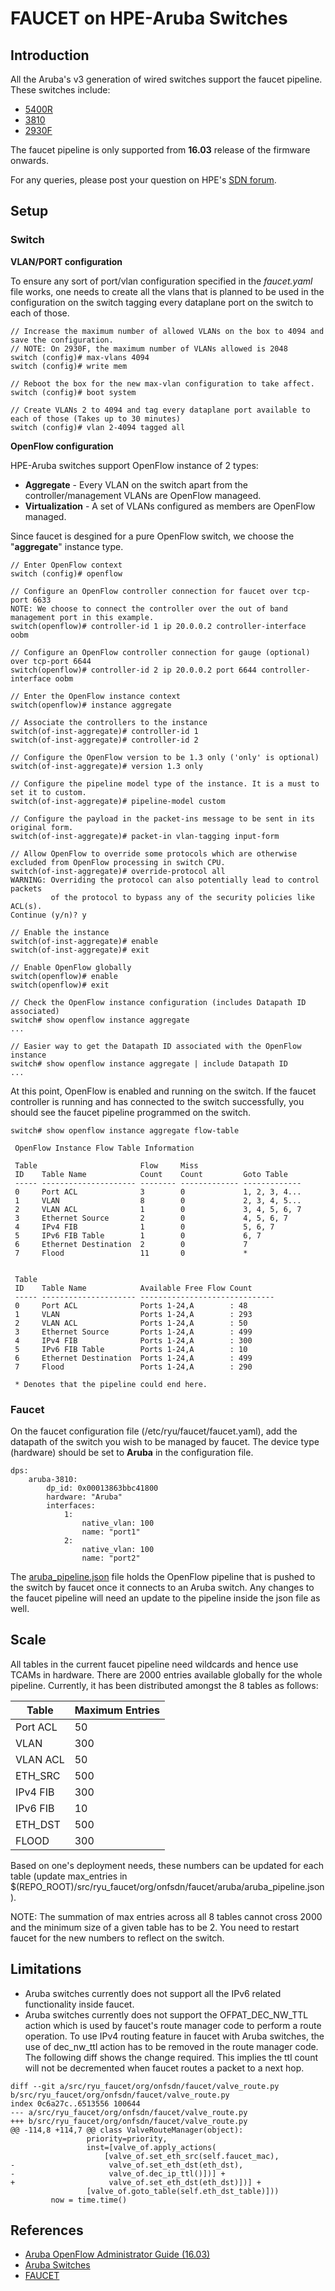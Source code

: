 # FAUCET on HPE-Aruba Switches


## Introduction
All the Aruba's v3 generation of wired switches support the faucet pipeline.
These switches include:
- [5400R][5400r]
- [3810][3810]
- [2930F][2930f]

The faucet pipeline is only supported from **16.03** release of the firmware onwards.

For any queries, please post your question on HPE's [SDN forum][sdn_forum].

## Setup

### Switch

**VLAN/PORT configuration**

To ensure any sort of port/vlan configuration specified in the *faucet.yaml* file works, one needs to create all the vlans that is planned to be used in the configuration on the switch tagging every dataplane port on the switch to each of those.

```
// Increase the maximum number of allowed VLANs on the box to 4094 and save the configuration.
// NOTE: On 2930F, the maximum number of VLANs allowed is 2048
switch (config)# max-vlans 4094
switch (config)# write mem

// Reboot the box for the new max-vlan configuration to take affect.
switch (config)# boot system

// Create VLANs 2 to 4094 and tag every dataplane port available to each of those (Takes up to 30 minutes)
switch (config)# vlan 2-4094 tagged all
```

**OpenFlow configuration**

HPE-Aruba switches support OpenFlow instance of 2 types:
* **Aggregate** - Every VLAN on the switch apart from the controller/management VLANs are OpenFlow manageed.
* **Virtualization** - A set of VLANs configured as members are OpenFlow managed.

Since faucet is desgined for a pure OpenFlow switch, we choose the "**aggregate**" instance type.

```
// Enter OpenFlow context
switch (config)# openflow

// Configure an OpenFlow controller connection for faucet over tcp-port 6633 
NOTE: We choose to connect the controller over the out of band management port in this example.
switch(openflow)# controller-id 1 ip 20.0.0.2 controller-interface oobm

// Configure an OpenFlow controller connection for gauge (optional) over tcp-port 6644
switch(openflow)# controller-id 2 ip 20.0.0.2 port 6644 controller-interface oobm

// Enter the OpenFlow instance context
switch(openflow)# instance aggregate

// Associate the controllers to the instance
switch(of-inst-aggregate)# controller-id 1
switch(of-inst-aggregate)# controller-id 2

// Configure the OpenFlow version to be 1.3 only ('only' is optional)
switch(of-inst-aggregate)# version 1.3 only

// Configure the pipeline model type of the instance. It is a must to set it to custom.
switch(of-inst-aggregate)# pipeline-model custom

// Configure the payload in the packet-ins message to be sent in its original form.
switch(of-inst-aggregate)# packet-in vlan-tagging input-form

// Allow OpenFlow to override some protocols which are otherwise excluded from OpenFlow processing in switch CPU.
switch(of-inst-aggregate)# override-protocol all
WARNING: Overriding the protocol can also potentially lead to control packets
         of the protocol to bypass any of the security policies like ACL(s).
Continue (y/n)? y

// Enable the instance
switch(of-inst-aggregate)# enable
switch(of-inst-aggregate)# exit

// Enable OpenFlow globally
switch(openflow)# enable
switch(openflow)# exit

// Check the OpenFlow instance configuration (includes Datapath ID associated)
switch# show openflow instance aggregate
...

// Easier way to get the Datapath ID associated with the OpenFlow instance
switch# show openflow instance aggregate | include Datapath ID
...
```

At this point, OpenFlow is enabled and running on the switch. If the faucet controller is running and has connected to the switch successfully, you should see the faucet pipeline programmed on the switch.

```
switch# show openflow instance aggregate flow-table

 OpenFlow Instance Flow Table Information

 Table                       Flow     Miss
 ID    Table Name            Count    Count         Goto Table
 ----- --------------------- -------- ------------- -------------
 0     Port ACL              3        0             1, 2, 3, 4...
 1     VLAN                  8        0             2, 3, 4, 5...
 2     VLAN ACL              1        0             3, 4, 5, 6, 7
 3     Ethernet Source       2        0             4, 5, 6, 7
 4     IPv4 FIB              1        0             5, 6, 7
 5     IPv6 FIB Table        1        0             6, 7
 6     Ethernet Destination  2        0             7
 7     Flood                 11       0             *


 Table
 ID    Table Name            Available Free Flow Count
 ----- --------------------- ------------------------------
 0     Port ACL              Ports 1-24,A        : 48
 1     VLAN                  Ports 1-24,A        : 293
 2     VLAN ACL              Ports 1-24,A        : 50
 3     Ethernet Source       Ports 1-24,A        : 499
 4     IPv4 FIB              Ports 1-24,A        : 300
 5     IPv6 FIB Table        Ports 1-24,A        : 10
 6     Ethernet Destination  Ports 1-24,A        : 499
 7     Flood                 Ports 1-24,A        : 290

 * Denotes that the pipeline could end here.

```
### Faucet
On the faucet configuration file (/etc/ryu/faucet/faucet.yaml), add the datapath of the switch you wish to be managed by faucet. The device type (hardware) should be set to **Aruba** in the configuration file.

```
dps:
    aruba-3810:
        dp_id: 0x00013863bbc41800
        hardware: "Aruba"
        interfaces:
            1:
                native_vlan: 100
                name: "port1"
            2:
                native_vlan: 100
                name: "port2"

```

The [aruba_pipeline.json][aruba_pipeline_json] file holds the OpenFlow pipeline that is pushed to the switch by faucet once it connects to an Aruba switch.
Any changes to the faucet pipeline will need an update to the pipeline inside the json file as well.

## Scale
All tables in the current faucet pipeline need wildcards and hence use TCAMs in hardware.
There are 2000 entries available globally for the whole pipeline. Currently, it has been distributed amongst the 8 tables as follows:

| Table          | Maximum Entries  |
|----------------|------------------|
| Port ACL       | 50               |
| VLAN           | 300              |
| VLAN ACL       | 50               |
| ETH_SRC        | 500              |
| IPv4 FIB       | 300              |
| IPv6 FIB       | 10               |
| ETH_DST        | 500              |
| FLOOD          | 300              |

Based on one's deployment needs, these numbers can be updated for each table (update max_entries in $(REPO_ROOT)/src/ryu_faucet/org/onfsdn/faucet/aruba/aruba_pipeline.json).

NOTE: The summation of max entries across all 8 tables cannot cross 2000 and the minimum size of a given table has to be 2.
You need to restart faucet for the new numbers to reflect on the switch.

## Limitations
* Aruba switches currently does not support all the IPv6 related functionality inside faucet.
* Aruba switches currently does not support the OFPAT_DEC_NW_TTL action which is used by faucet's route manager code to perform a route operation.
To use IPv4 routing feature in faucet with Aruba switches, the use of dec_nw_ttl action has to be removed in the route manager code. The following diff shows the change required.
This implies the ttl count will not be decremented when faucet routes a packet to a next hop.
```
diff --git a/src/ryu_faucet/org/onfsdn/faucet/valve_route.py b/src/ryu_faucet/org/onfsdn/faucet/valve_route.py
index 0c6a27c..6513556 100644
--- a/src/ryu_faucet/org/onfsdn/faucet/valve_route.py
+++ b/src/ryu_faucet/org/onfsdn/faucet/valve_route.py
@@ -114,8 +114,7 @@ class ValveRouteManager(object):
                 priority=priority,
                 inst=[valve_of.apply_actions(
                     [valve_of.set_eth_src(self.faucet_mac),
-                     valve_of.set_eth_dst(eth_dst),
-                     valve_of.dec_ip_ttl()])] +
+                     valve_of.set_eth_dst(eth_dst)])] +
                 [valve_of.goto_table(self.eth_dst_table)]))
         now = time.time()
```

## References
* [Aruba OpenFlow Administrator Guide (16.03)][admin_guide]
* [Aruba Switches][aruba_networks]
* [FAUCET][faucet_github]


<!--- Links -->
[admin_guide]: http://h20565.www2.hpe.com/hpsc/doc/public/display?sp4ts.oid=1008605435&docLocale=en_US&docId=emr_na-c05365339
[faucet_github]: https://github.com/REANNZ/faucet
[aruba_networks]: http://www.arubanetworks.com/products/networking/switches/
[5400r]: http://www.arubanetworks.com/products/networking/switches/5400r-series/
[3810]: http://www.arubanetworks.com/products/networking/switches/3810-series/
[2930f]: http://www.arubanetworks.com/products/networking/switches/2930f-series/
[sdn_forum]: https://community.hpe.com/t5/SDN-Discussions/bd-p/sdn-discussions
[aruba_pipeline_json]: https://github.com/REANNZ/faucet/blob/master/src/ryu_faucet/org/onfsdn/faucet/aruba/aruba_pipeline.json

